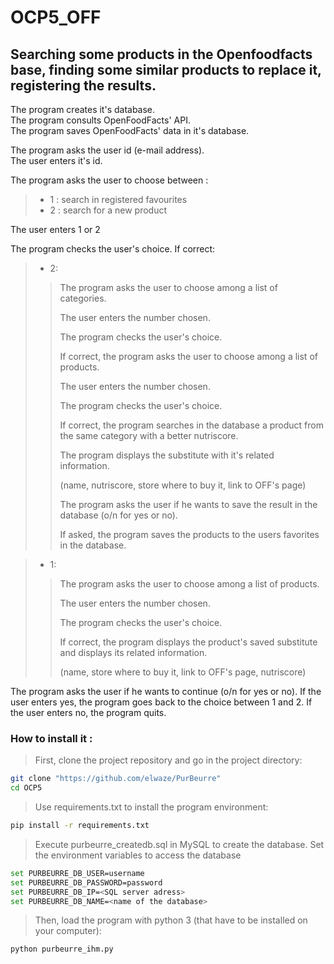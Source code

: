 # OCP5_OFF

## Searching some products in the Openfoodfacts base, finding some similar products to replace it, registering the results.

The program creates it's database.  
The program consults OpenFoodFacts' API.  
The program saves OpenFoodFacts' data in it's database.  

The program asks the user id (e-mail address).  
The user enters it's id.  

The program asks the user to choose between :   
>- 1 : search in registered favourites
>- 2 : search for a new product

The user enters 1 or 2  

The program checks the user's choice. If correct:   

>- 2:
>>The program asks the user to choose among a list of categories.
>>
>>The user enters the number chosen.
>>
>>The program checks the user's choice.
>>
>>If correct, the program asks the user to choose among a list of products.
>>
>>The user enters the number chosen.
>>
>>The program checks the user's choice.
>>
>>If correct, the program searches in the database a product from the same category with a better nutriscore.
>>
>>The program displays the substitute with it's related information.
>>
>>(name, nutriscore, store where to buy it, link to OFF's page)
>>
>>The program asks the user if he wants to save the result in the database (o/n for yes or no).
>>
>>If asked, the program saves the products to the users favorites in the database.
    
>- 1:
>>The program asks the user to choose among a list of products.
>>
>>The user enters the number chosen.
>>
>>The program checks the user's choice.
>>
>>If correct, the program displays the product's saved substitute and displays its related information.
>>
>>(name, store where to buy it, link to OFF's page, nutriscore)

The program asks the user if he wants to continue (o/n for yes or no).
If the user enters yes, the program goes back to the choice between 1 and 2.
If the user enters no, the program quits.

### How to install it :

> First, clone the project repository and go in the project directory:


```bash
git clone "https://github.com/elwaze/PurBeurre"
cd OCP5
```

> Use requirements.txt to install the program environment:

```bash
pip install -r requirements.txt
```

> Execute purbeurre_createdb.sql in MySQL to create the database.
> Set the environment variables to access the database

```bash
set PURBEURRE_DB_USER=username 
set PURBEURRE_DB_PASSWORD=password
set PURBEURRE_DB_IP=<SQL server adress>
set PURBEURRE_DB_NAME=<name of the database>
```

> Then, load the program with python 3 (that have to be installed on your computer):

```bash
python purbeurre_ihm.py
```
